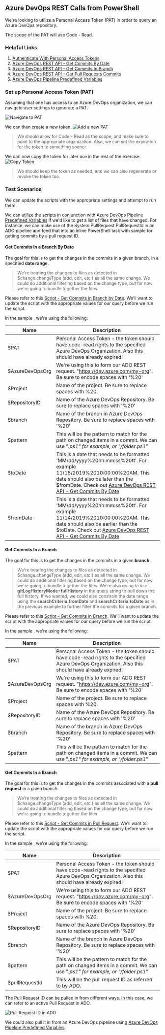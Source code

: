 ## Azure DevOps REST Calls from PowerShell

We're looking to utilize a Personal Access Token (PAT) in order to query an Azure DevOps repository.

The scope of the PAT will use Code - Read.

### Helpful Links

1. [Authenticate With Personal Access Tokens](https://docs.microsoft.com/en-us/azure/devops/organizations/accounts/use-personal-access-tokens-to-authenticate?view=azure-devops&tabs=preview-page)
1. [Azure DevOps REST API - Get Commits By Date](https://docs.microsoft.com/en-us/rest/api/azure/devops/git/commits/get%20commits?view=azure-devops-rest-5.1#in-a-date-range)
1. [Azure DevOps REST API - Get Commits In Branch](https://docs.microsoft.com/en-us/rest/api/azure/devops/git/commits/get%20commits?view=azure-devops-rest-5.1#on-a-branch)
1. [Azure DevOps REST API - Get Pull Requests Commits](https://docs.microsoft.com/en-us/rest/api/azure/devops/git/pull%20request%20commits/get%20pull%20request%20commits?view=azure-devops-rest-5.1)
1. [Azure DevOps Pipeline Predefined Variables](https://docs.microsoft.com/en-us/azure/devops/pipelines/build/variables?view=azure-devops&tabs=yaml)

### Set up Personal Access Token (PAT)

Assuming that one has access to an Azure DevOps organization, we can navigate user settings to generate a PAT.

![Navigate to PAT](../media/Scenario-ADO-REST/setup-PAT-0.png)

We can then create a new token.
![Add a new PAT](../media/Scenario-ADO-REST/setup-PAT-1.png)

> We should allow for Code - Read as the scope, and make sure to point to the appropriate organization. Also, we can set the expiration for the token to something sooner.

We can now copy the token for later use in the rest of the exercise.
![Copy Token](../media/Scenario-ADO-REST/setup-PAT-2.png)

> We should keep the token as needed, and we can also regenerate or revoke the token too.

### Test Scenarios

We can update the scripts with the appropriate settings and attempt to run them.

We can utilize the scripts in conjunction with [Azure DevOps Pipeline Predefined Variables](https://docs.microsoft.com/en-us/azure/devops/pipelines/build/variables?view=azure-devops&tabs=yaml) if we'd like to get a list of files that have changed. For instance, we can make use of the System.PullRequest.PullRequestId in an ADO pipeline and feed that into an inline PowerShell task with sample for getting commits by a pull request ID.

#### Get Commits In a Branch By Date

The goal for this is to get the changes in the commits in a given branch, in a specified **date range**.

> We're treating the changes to files as detected in $change.changeType (add, edit, etc.) as all the same change.  We could do additional filtering based on the change type, but for now we're going to bundle together the files.

Please refer to this [Script - Get Commits in Branch by Date](../Scenarios/Scenario-ADO-REST/get-commits-in-branch-by-date.ps1).  We'll want to update the script with the appropriate values for our query before we run the script.

In the sample , we're using the following:

| Name | Description |
| ----------------------------------------- |------------------- |
| $PAT            | Personal Access Token - the token should have code-read rights to the specified Azure DevOps Organization.  Also this should have already expired!
| $AzureDevOpsOrg      | We're using this to form our ADO REST request.  "https://dev.azure.com/my-org".  Be sure to encode spaces with '%20'
| $Project | Name of the project.  Be sure to replace spaces with %20. |
| $RepositoryID       | Name of the Azure DevOps Repository.  Be sure to replace spaces with '%20' |
| $branch | Name of the branch in Azure DevOps Repository. Be sure to replace spaces with '%20' | keyvaultobjectnames |
| $pattern       | This will be the pattern to match for the path on changed items in a commit.  We can use "*.ps1" for example, or "/folder*.ps1"|
| $toDate    | This is a date that needs to be formatted 'MM/dd/yyyy%20hh:mm:ss%20tt'.  For example 11/15/2019%2010:00:00%20AM. This date should also be later than the $fromDate.  Check out [Azure DevOps REST API - Get Commits By Date](https://docs.microsoft.com/en-us/rest/api/azure/devops/git/commits/get%20commits?view=azure-devops-rest-5.1#in-a-date-range)|
| $fromDate             | This is a date that needs to be formatted 'MM/dd/yyyy%20hh:mm:ss%20tt'.  For example 11/14/2019%2010:00:00%20AM. This date should also be earlier than the $toDate.  Check out [Azure DevOps REST API - Get Commits By Date](https://docs.microsoft.com/en-us/rest/api/azure/devops/git/commits/get%20commits?view=azure-devops-rest-5.1#in-a-date-range) |

#### Get Commits In a Branch

The goal for this is to get the changes in the commits in a given **branch**.

> We're treating the changes to files as detected in $change.changeType (add, edit, etc.) as all the same change.  We could do additional filtering based on the change type, but for now we're going to bundle together the files.  We're also going to use **gitLogHistoryMode=fullHistory** in the query string to pull down the full history.  If we wanted, we could also constrain the date range using the **searchCriteria.fromDate** and **searchCriteria.toDate** as in the previous example to further filter the commits for a given branch.

Please refer to this [Script - Get Commits in Branch](../Scenarios/Scenario-ADO-REST/get-commits-in-branch.ps1).  We'll want to update the script with the appropriate values for our query before we run the script.

In the sample , we're using the following:

| Name | Description |
| ----------------------------------------- |------------------- |
| $PAT            | Personal Access Token - the token should have code-read rights to the specified Azure DevOps Organization.  Also this should have already expired!
| $AzureDevOpsOrg      | We're using this to form our ADO REST request.  "https://dev.azure.com/my-org".  Be sure to encode spaces with '%20'
| $Project | Name of the project.  Be sure to replace spaces with %20. |
| $RepositoryID       | Name of the Azure DevOps Repository.  Be sure to replace spaces with '%20' |
| $branch | Name of the branch in Azure DevOps Repository. Be sure to replace spaces with '%20' | keyvaultobjectnames |
| $pattern       | This will be the pattern to match for the path on changed items in a commit.  We can use "*.ps1" for example, or "/folder*.ps1"|

#### Get Commits In a Branch

The goal for this is to get the changes in the commits associated with a **pull request** in a given branch.

> We're treating the changes to files as detected in $change.changeType (add, edit, etc.) as all the same change.  We could do additional filtering based on the change type, but for now we're going to bundle together the files.

Please refer to this [Script - Get Commits in Pull Request](../Scenarios/Scenario-ADO-REST/get-commits-in-pull-request.ps1).  We'll want to update the script with the appropriate values for our query before we run the script.

In the sample , we're using the following:

| Name | Description |
| ----------------------------------------- |------------------- |
| $PAT            | Personal Access Token - the token should have code-read rights to the specified Azure DevOps Organization.  Also this should have already expired!
| $AzureDevOpsOrg      | We're using this to form our ADO REST request.  "https://dev.azure.com/my-org".  Be sure to encode spaces with '%20'
| $Project | Name of the project.  Be sure to replace spaces with %20. |
| $RepositoryID       | Name of the Azure DevOps Repository.  Be sure to replace spaces with '%20' |
| $branch | Name of the branch in Azure DevOps Repository. Be sure to replace spaces with '%20' | keyvaultobjectnames |
| $pattern       | This will be the pattern to match for the path on changed items in a commit.  We can use "*.ps1" for example, or "/folder*.ps1"|
| $pullRequestId       | This will be the pull request ID as referred to by ADO. |

The Pull Request ID can be pulled in from different ways.  In this case, we can refer to an active Pull Request in ADO.

![Pull Request ID in ADO](../media/Scenario-ADO-REST/pull-request-id.png)

We could also pull it in from an Azure DevOps pipeline using [Azure DevOps Pipeline Predefined Variables](https://docs.microsoft.com/en-us/azure/devops/pipelines/build/variables?view=azure-devops&tabs=yaml).